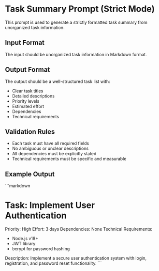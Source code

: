 # Task Summary Prompt (Strict Mode)

This prompt is used to generate a strictly formatted task summary from unorganized task information.

## Input Format
The input should be unorganized task information in Markdown format.

## Output Format
The output should be a well-structured task list with:
- Clear task titles
- Detailed descriptions
- Priority levels
- Estimated effort
- Dependencies
- Technical requirements

## Validation Rules
- Each task must have all required fields
- No ambiguous or unclear descriptions
- All dependencies must be explicitly stated
- Technical requirements must be specific and measurable

## Example Output
\`\`\`markdown
# Task: Implement User Authentication
Priority: High
Effort: 3 days
Dependencies: None
Technical Requirements:
- Node.js v18+
- JWT library
- bcrypt for password hashing

Description:
Implement a secure user authentication system with login, registration, and password reset functionality.
\`\`\` 
